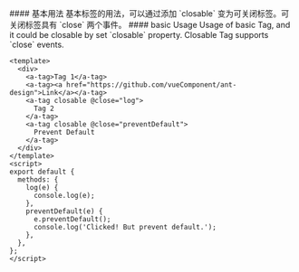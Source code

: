 <cn>
#### 基本用法
基本标签的用法，可以通过添加 `closable` 变为可关闭标签。可关闭标签具有 `close` 两个事件。
</cn>

<us>
#### basic Usage
Usage of basic Tag, and it could be closable by set `closable` property. Closable Tag supports `close` events.
</us>

```vue
<template>
  <div>
    <a-tag>Tag 1</a-tag>
    <a-tag><a href="https://github.com/vueComponent/ant-design">Link</a></a-tag>
    <a-tag closable @close="log">
      Tag 2
    </a-tag>
    <a-tag closable @close="preventDefault">
      Prevent Default
    </a-tag>
  </div>
</template>
<script>
export default {
  methods: {
    log(e) {
      console.log(e);
    },
    preventDefault(e) {
      e.preventDefault();
      console.log('Clicked! But prevent default.');
    },
  },
};
</script>
```
